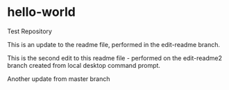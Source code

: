 # hello-world
Test Repository

This is an update to the readme file, performed in the edit-readme branch.

This is the second edit to this readme file - performed on the edit-readme2 branch created from local desktop command prompt.

Another update from master branch

